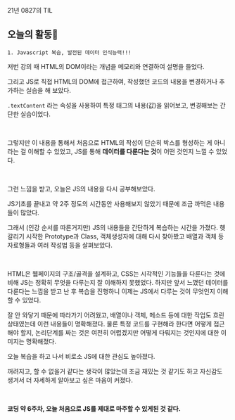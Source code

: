 21년 0827의 TIL

## 오늘의 활동🥴

    1. Javascript 복습, 발전된 데이터 인식능력!!!

저번 강의 때 HTML의 DOM이라는 개념을 메모리와 연결하여 설명을 들었다.

그리고 JS로 직접 HTML의 DOM에 접근하여, 작성했던 코드의 내용을 변경하거나 추가하는 실습을 해 보았다.

`.textContent` 라는 속성을 사용하여 특정 태그의 내용(값)을 읽어보고, 변경해보는 간단한 실습이었다.

<br>

그렇지만 이 내용을 통해서 처음으로 HTML의 작성이 단순히 박스를 형성하는 게 아니라는 걸 이해할 수 있었고, JS를 통해 **데이터를 다룬다는 것**이 어떤 것인지 느낄 수 있었다.

<br>

그런 느낌을 받고, 오늘은 JS의 내용을 다시 공부해보았다.

JS기초를 끝내고 약 2주 정도의 시간동안 사용해보지 않았기 때문에 조금 까먹은 내용들이 많았다.

그래서 (인강 순서를 따른거지만) JS의 내용들을 간단하게 복습하는 시간을 가졌다. 헷갈리기 시작한 Prototype과 Class, 객체생성자에 대해 다시 찾아봤고 배열과 객체 등 자료형들과 여러 작성법 등을 살펴보았다.

<br>

HTML은 웹페이지의 구조/골격을 설계하고, CSS는 시각적인 기능들을 다룬다는 것에 비해 JS는 정확히 무엇을 다루는지 잘 이해하지 못했었다. 하지만 앞서 느꼈던 데이터를 다룬다는 느낌을 받고 난 후 복습을 진행하니 이제는 JS에서 다루는 것이 무엇인지 이해할 수 있었다.

잘 안 와닿기 때문에 따라가기 어려웠고, 배열이나 객체, 메소드 등에 대한 작업도 흐린 상태였는데 이런 내용들이 명확해졌다. 물론 특정 코드를 구현해라 한다면 어떻게 접근해야 할지, 논리단계를 짜는 것은 여전히 어렵겠지만 어떻게 다뤄지는 것인지에 대한 이미지는 명확해졌다.

오늘 복습을 하고 나서 비로소 JS에 대한 관심도 높아졌다.

꺼려지고, 할 수 없을거 같다는 생각이 많았는데 조금 재밌는 것 같기도 하고 자신감도 생겨서 더 자세하게 알아보고 싶은 마음이 커졌다.

<br>

**코딩 약 6주차, 오늘 처음으로 JS를 제대로 마주할 수 있게된 것 같다.**
